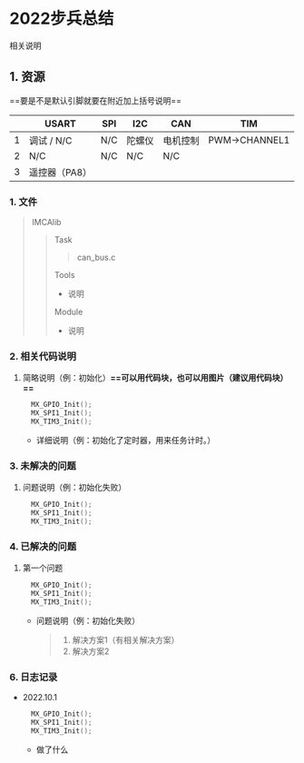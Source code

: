 # 2022步兵总结

相关说明

## 1. 资源
==要是不是默认引脚就要在附近加上括号说明==

|      | USART         | SPI  | I2C    | CAN      | TIM           |
| ---- | ------------- | ---- | ------ | -------- | ------------- |
| 1    | 调试 / N/C    | N/C  | 陀螺仪 | 电机控制 | PWM->CHANNEL1 |
| 2    | N/C           | N/C  | N/C    | N/C      |               |
| 3    | 遥控器（PA8） |      |        |          |               |

### 1. 文件

   > IMCAlib
   >
   > > Task
   > >
   > > > can_bus.c   
   > >
   > > Tools
   > >
   > > + 说明
   > >
   > > Module
   > >
   > > + 说明
   > >
   > > 

### 2. 相关代码说明

   1. 简略说明（例：初始化）**==可以用代码块，也可以用图片（建议用代码块）==**

      ```c
        MX_GPIO_Init();
        MX_SPI1_Init();
        MX_TIM3_Init();
      ```

      + 详细说明（例：初始化了定时器，用来任务计时。）

### 3. 未解决的问题

   1. 问题说明（例：初始化失败）

      ```c
        MX_GPIO_Init();
        MX_SPI1_Init();
        MX_TIM3_Init();
      ```

### 4. 已解决的问题

   1. 第一个问题

      ```c
        MX_GPIO_Init();
        MX_SPI1_Init();
        MX_TIM3_Init();
      ```

      + 问题说明（例：初始化失败）

        > 1. 解决方案1（有相关解决方案）
        > 2. 解决方案2
### 6. 日志记录

   + 2022.10.1

     ```c
       MX_GPIO_Init();
       MX_SPI1_Init();
       MX_TIM3_Init();
     ```

     + 做了什么

 ###   



